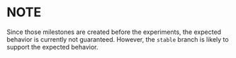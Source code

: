 # NOTE
Since those milestones are created before the experiments,
the expected behavior is currently not guaranteed.
However, the `stable` branch is likely to support the expected behavior.
